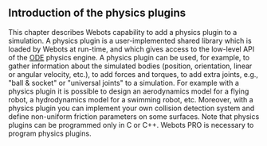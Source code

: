 ## Introduction of the physics plugins

This chapter describes Webots capability to add a physics plugin to a simulation.
A physics plugin is a user-implemented shared library which is loaded by Webots at run-time, and which gives access to the low-level API of the [ODE](http://www.ode.org) physics engine.
A physics plugin can be used, for example, to gather information about the simulated bodies (position, orientation, linear or angular velocity, etc.), to add forces and torques, to add extra joints, e.g., "ball & socket" or "universal joints" to a simulation.
For example with a physics plugin it is possible to design an aerodynamics model for a flying robot, a hydrodynamics model for a swimming robot, etc.
Moreover, with a physics plugin you can implement your own collision detection system and define non-uniform friction parameters on some surfaces.
Note that physics plugins can be programmed only in C or C++.
Webots PRO is necessary to program physics plugins.
